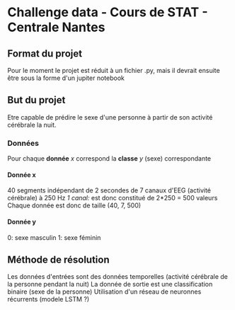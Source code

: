 # Challenge data - Cours de STAT - Centrale Nantes
## Format du projet
Pour le moment le projet est réduit à un fichier .py, mais il devrait ensuite être sous la forme d'un jupiter notebook
## But du projet
Etre capable de prédire le sexe d'une personne à partir de son activité cérébrale la nuit.
### Données
Pour chaque **donnée** *x* correspond la **classe** *y* (sexe) correspondante
#### Donnée x
40 segments indépendant de 2 secondes de 7 canaux d'EEG (activité cérébrale) à 250 Hz
*1 canal:* est donc constitué de 2*250 = 500 valeurs
Chaque donnée est donc de taille (40, 7, 500)
#### Donnée y
0: sexe masculin
1: sexe féminin

## Méthode de résolution
Les données d'entrées sont des données temporelles (activité cérébrale de la personne pendant la nuit)
La donnée de sortie est une classification binaire (sexe de la personne)
Utilisation d'un réseau de neuronnes récurrents (modele LSTM ?)